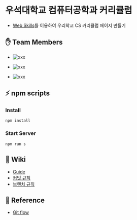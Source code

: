 # 우석대학교 컴퓨터공학과 커리큘럼
* [Web Skills](https://github.com/cbnuswoss/web-skills)를 이용하여 우리학교 CS 커리큘럼 페이지 만들기

## ✋ Team Members
* ![xxx](https://img.shields.io/badge/xxx-blue)

* ![xxx](https://img.shields.io/badge/xxx-blue)

* ![xxx](https://img.shields.io/badge/xxx-blue)


## ⚡ npm scripts

### Install
```
npm install
```

### Start Server
```
npm run s
```

## 📖 Wiki
* [Guide](https://github.com/woosuk-computer-engineering/curriculum/wiki/Guide)
* [커밋 규칙](https://github.com/opensource-community-Team-6/computer-science-curriculum/wiki/Commit)
* [브랜치 규칙](https://github.com/opensource-community-Team-6/computer-science-curriculum/wiki/Branch)


## 🔗 Reference
* [Git flow](https://woowabros.github.io/experience/2017/10/30/baemin-mobile-git-branch-strategy.html)
